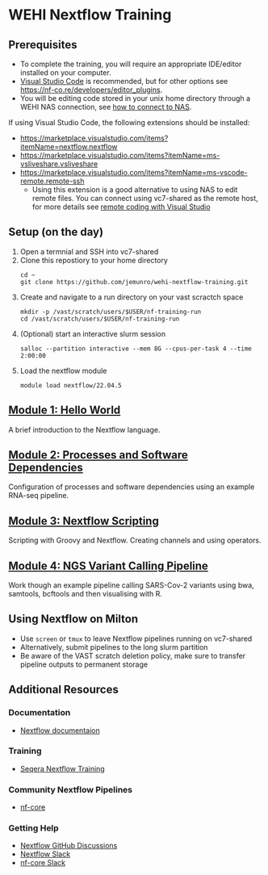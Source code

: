 # WEHI Nextflow Training

## Prerequisites
* To complete the training, you will require an appropriate IDE/editor installed on your computer.
* [Visual Studio Code](https://code.visualstudio.com/) is recommended, but for other options see https://nf-co.re/developers/editor_plugins. 
* You will be editing code stored in your unix home directory through a WEHI NAS connection, see [how to connect to NAS](https://wehieduau.sharepoint.com/sites/rc2/Shared%20Documents/Forms/AllItems.aspx?id=%2Fsites%2Frc2%2FShared%20Documents%2FUsing%20Milton%2Fhow%20to%20connect%20to%20NAS%5FPC%2DMac%5F%20Mar2022%2Epdf&parent=%2Fsites%2Frc2%2FShared%20Documents%2FUsing%20Milton).

If using Visual Studio Code, the following extensions should be installed:
* https://marketplace.visualstudio.com/items?itemName=nextflow.nextflow
* https://marketplace.visualstudio.com/items?itemName=ms-vsliveshare.vsliveshare
* https://marketplace.visualstudio.com/items?itemName=ms-vscode-remote.remote-ssh
    * Using this extension is a good alternative to using NAS to edit remote files.
You can connect using vc7-shared as the remote host, for more details see [remote coding with Visual Studio](https://wehieduau.sharepoint.com/sites/RCPNewsletter/SitePages/June-2022-Issue.aspx#remote-coding-with-visual-studio-code)

## Setup (on the day)
1. Open a termnial and SSH into vc7-shared
1. Clone this repostiory to your home directory
    ```
    cd ~
    git clone https://github.com/jemunro/wehi-nextflow-training.git
    ```
2. Create and navigate to a run directory on your vast scractch space
    ```
    mkdir -p /vast/scratch/users/$USER/nf-training-run
    cd /vast/scratch/users/$USER/nf-training-run
    ```
3. (Optional) start an interactive slurm session
    ```
    salloc --partition interactive --mem 8G --cpus-per-task 4 --time 2:00:00
    ```
4. Load the nextflow module
    ```
    module load nextflow/22.04.5
    ```

## [Module 1: Hello World](module_1/README.md)
A brief introduction to the Nextflow language.

## [Module 2: Processes and Software Dependencies](module_2/README.md)
Configuration of processes and software dependencies using an example RNA-seq pipeline.

## [Module 3: Nextflow Scripting](module_3/README.md)
Scripting with Groovy and Nextflow. Creating channels and using operators.

## [Module 4: NGS Variant Calling Pipeline](module_4/README.md)
Work though an example pipeline calling SARS-Cov-2 variants using bwa, samtools, bcftools and then visualising with R.

## Using Nextflow on Milton
* Use `screen` or `tmux` to leave Nextflow pipelines running on vc7-shared
* Alternatively, submit pipelines to the long slurm partition
* Be aware of the VAST scratch deletion policy, make sure to transfer pipeline outputs to permanent storage

## Additional Resources
### Documentation
* [Nextflow documentaion](https://www.nextflow.io/docs/latest/basic.html)
### Training
* [Seqera Nextflow Training](https://training.seqera.io/)
### Community Nextflow Pipelines
* [nf-core](https://nf-co.re/) 
### Getting Help
* [Nextflow GitHub Discussions](https://github.com/nextflow-io/nextflow/discussions)
* [Nextflow Slack](https://www.nextflow.io/slack-invite.html)
* [nf-core Slack](https://nf-co.re/join/slack)